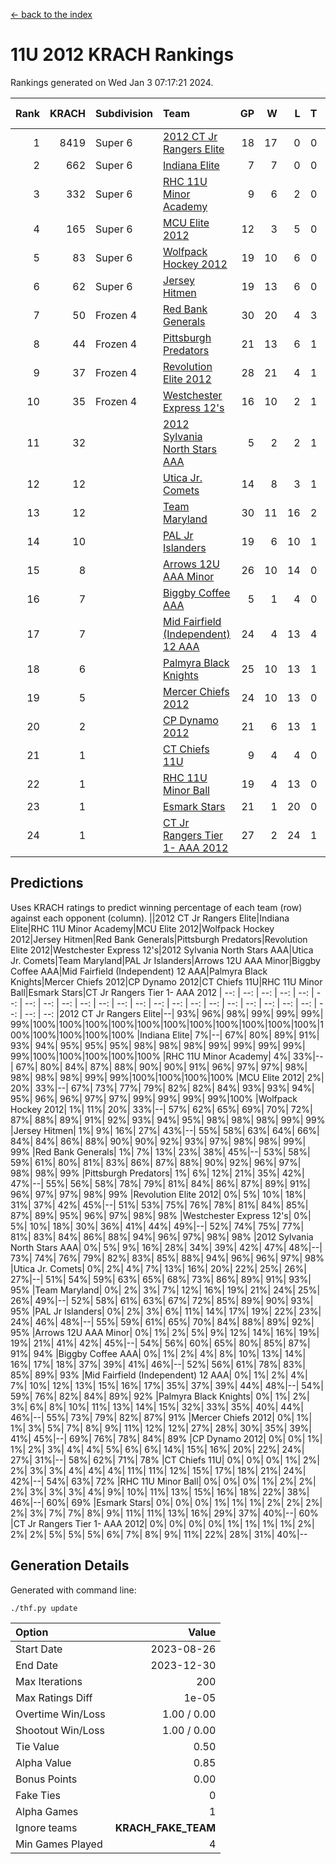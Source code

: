 [<- back to the index](readme.md)
# 11U 2012 KRACH Rankings
Rankings generated on Wed Jan  3 07:17:21 2024.

Rank|KRACH|Subdivision|Team|GP|W|L|T|OTW|OTL|SoS|Exp Wins|Win Diff
---:|---:|:---|:---|---:|---:|---:|---:|---:|---:|---:|---:|---:
1|8419|Super 6|[2012 CT Jr Rangers Elite](https://gamesheetstats.com/seasons/3664/teams/140909/schedule)|18|17|0|0|1|0|93|18.8|-0.1
2|662|Super 6|[Indiana Elite](https://gamesheetstats.com/seasons/3664/teams/144355/schedule)|7|7|0|0|0|0|13|7.9|0.0
3|332|Super 6|[RHC 11U Minor Academy](https://gamesheetstats.com/seasons/3664/teams/140913/schedule)|9|6|2|0|0|1|1740|6.8|-0.0
4|165|Super 6|[MCU Elite 2012](https://gamesheetstats.com/seasons/3664/teams/140908/schedule)|12|3|5|0|2|2|2677|5.8|-0.0
5|83|Super 6|[Wolfpack Hockey 2012](https://gamesheetstats.com/seasons/3664/teams/140914/schedule)|19|10|6|0|1|2|919|11.8|-0.0
6|62|Super 6|[Jersey Hitmen](https://gamesheetstats.com/seasons/3664/teams/140915/schedule)|19|13|6|0|0|0|885|13.9|0.0
7|50|Frozen 4|[Red Bank Generals](https://gamesheetstats.com/seasons/3664/teams/140916/schedule)|30|20|4|3|3|0|15|25.4|0.0
8|44|Frozen 4|[Pittsburgh Predators](https://gamesheetstats.com/seasons/3664/teams/140925/schedule)|21|13|6|1|0|1|788|14.4|0.0
9|37|Frozen 4|[Revolution Elite 2012](https://gamesheetstats.com/seasons/3664/teams/140924/schedule)|28|21|4|1|1|1|13|23.4|0.0
10|35|Frozen 4|[Westchester Express 12's](https://gamesheetstats.com/seasons/3664/teams/140919/schedule)|16|10|2|1|2|1|15|13.4|0.0
11|32||[2012 Sylvania North Stars AAA](https://gamesheetstats.com/seasons/3664/teams/162461/schedule)|5|2|2|1|0|0|226|3.4|0.0
12|12||[Utica Jr. Comets](https://gamesheetstats.com/seasons/3664/teams/140923/schedule)|14|8|3|1|2|0|9|11.4|0.0
13|12||[Team Maryland](https://gamesheetstats.com/seasons/3664/teams/140928/schedule)|30|11|16|2|1|0|1123|13.9|0.0
14|10||[PAL Jr Islanders](https://gamesheetstats.com/seasons/3664/teams/140921/schedule)|19|6|10|1|0|2|869|7.4|0.0
15|8||[Arrows 12U AAA Minor](https://gamesheetstats.com/seasons/3664/teams/140920/schedule)|26|10|14|0|2|0|24|12.9|0.0
16|7||[Biggby Coffee AAA](https://gamesheetstats.com/seasons/3664/teams/144354/schedule)|5|1|4|0|0|0|230|1.9|0.0
17|7||[Mid Fairfield (Independent) 12 AAA](https://gamesheetstats.com/seasons/3664/teams/140910/schedule)|24|4|13|4|1|2|29|7.9|0.0
18|6||[Palmyra Black Knights](https://gamesheetstats.com/seasons/3664/teams/140927/schedule)|25|10|13|1|0|1|16|11.4|0.0
19|5||[Mercer Chiefs 2012](https://gamesheetstats.com/seasons/3664/teams/140918/schedule)|24|10|13|0|0|1|13|10.9|0.0
20|2||[CP Dynamo 2012](https://gamesheetstats.com/seasons/3664/teams/140922/schedule)|21|6|13|1|1|0|16|8.4|0.0
21|1||[CT Chiefs 11U](https://gamesheetstats.com/seasons/3664/teams/140912/schedule)|9|4|4|0|0|1|3|4.9|0.0
22|1||[RHC 11U Minor Ball](https://gamesheetstats.com/seasons/3664/teams/140917/schedule)|19|4|13|0|0|2|14|4.9|0.0
23|1||[Esmark Stars](https://gamesheetstats.com/seasons/3664/teams/140926/schedule)|21|1|20|0|0|0|61|1.9|0.0
24|1||[CT Jr Rangers Tier 1- AAA 2012](https://gamesheetstats.com/seasons/3664/teams/140911/schedule)|27|2|24|1|0|0|20|3.4|0.0

## Predictions
Uses KRACH ratings to predict winning percentage of each team (row) against each opponent (column).
||2012 CT Jr Rangers Elite|Indiana Elite|RHC 11U Minor Academy|MCU Elite 2012|Wolfpack Hockey 2012|Jersey Hitmen|Red Bank Generals|Pittsburgh Predators|Revolution Elite 2012|Westchester Express 12's|2012 Sylvania North Stars AAA|Utica Jr. Comets|Team Maryland|PAL Jr Islanders|Arrows 12U AAA Minor|Biggby Coffee AAA|Mid Fairfield (Independent) 12 AAA|Palmyra Black Knights|Mercer Chiefs 2012|CP Dynamo 2012|CT Chiefs 11U|RHC 11U Minor Ball|Esmark Stars|CT Jr Rangers Tier 1- AAA 2012
| --: | --: | --: | --: | --: | --: | --: | --: | --: | --: | --: | --: | --: | --: | --: | --: | --: | --: | --: | --: | --: | --: | --: | --: | --: 
|2012 CT Jr Rangers Elite|--| 93%| 96%| 98%| 99%| 99%| 99%| 99%|100%|100%|100%|100%|100%|100%|100%|100%|100%|100%|100%|100%|100%|100%|100%|100%
|Indiana Elite|  7%|--| 67%| 80%| 89%| 91%| 93%| 94%| 95%| 95%| 95%| 98%| 98%| 98%| 99%| 99%| 99%| 99%| 99%|100%|100%|100%|100%|100%
|RHC 11U Minor Academy|  4%| 33%|--| 67%| 80%| 84%| 87%| 88%| 90%| 90%| 91%| 96%| 97%| 97%| 98%| 98%| 98%| 98%| 99%| 99%|100%|100%|100%|100%
|MCU Elite 2012|  2%| 20%| 33%|--| 67%| 73%| 77%| 79%| 82%| 82%| 84%| 93%| 93%| 94%| 95%| 96%| 96%| 97%| 97%| 99%| 99%| 99%| 99%|100%
|Wolfpack Hockey 2012|  1%| 11%| 20%| 33%|--| 57%| 62%| 65%| 69%| 70%| 72%| 87%| 88%| 89%| 91%| 92%| 93%| 94%| 95%| 98%| 98%| 98%| 99%| 99%
|Jersey Hitmen|  1%|  9%| 16%| 27%| 43%|--| 55%| 58%| 63%| 64%| 66%| 84%| 84%| 86%| 88%| 90%| 90%| 92%| 93%| 97%| 98%| 98%| 99%| 99%
|Red Bank Generals|  1%|  7%| 13%| 23%| 38%| 45%|--| 53%| 58%| 59%| 61%| 80%| 81%| 83%| 86%| 87%| 88%| 90%| 92%| 96%| 97%| 98%| 98%| 99%
|Pittsburgh Predators|  1%|  6%| 12%| 21%| 35%| 42%| 47%|--| 55%| 56%| 58%| 78%| 79%| 81%| 84%| 86%| 87%| 89%| 91%| 96%| 97%| 97%| 98%| 99%
|Revolution Elite 2012|  0%|  5%| 10%| 18%| 31%| 37%| 42%| 45%|--| 51%| 53%| 75%| 76%| 78%| 81%| 84%| 85%| 87%| 89%| 95%| 96%| 97%| 98%| 98%
|Westchester Express 12's|  0%|  5%| 10%| 18%| 30%| 36%| 41%| 44%| 49%|--| 52%| 74%| 75%| 77%| 81%| 83%| 84%| 86%| 88%| 94%| 96%| 97%| 98%| 98%
|2012 Sylvania North Stars AAA|  0%|  5%|  9%| 16%| 28%| 34%| 39%| 42%| 47%| 48%|--| 73%| 74%| 76%| 79%| 82%| 83%| 85%| 88%| 94%| 96%| 96%| 97%| 98%
|Utica Jr. Comets|  0%|  2%|  4%|  7%| 13%| 16%| 20%| 22%| 25%| 26%| 27%|--| 51%| 54%| 59%| 63%| 65%| 68%| 73%| 86%| 89%| 91%| 93%| 95%
|Team Maryland|  0%|  2%|  3%|  7%| 12%| 16%| 19%| 21%| 24%| 25%| 26%| 49%|--| 52%| 58%| 61%| 63%| 67%| 72%| 85%| 89%| 90%| 93%| 95%
|PAL Jr Islanders|  0%|  2%|  3%|  6%| 11%| 14%| 17%| 19%| 22%| 23%| 24%| 46%| 48%|--| 55%| 59%| 61%| 65%| 70%| 84%| 88%| 89%| 92%| 95%
|Arrows 12U AAA Minor|  0%|  1%|  2%|  5%|  9%| 12%| 14%| 16%| 19%| 19%| 21%| 41%| 42%| 45%|--| 54%| 56%| 60%| 65%| 80%| 85%| 87%| 91%| 94%
|Biggby Coffee AAA|  0%|  1%|  2%|  4%|  8%| 10%| 13%| 14%| 16%| 17%| 18%| 37%| 39%| 41%| 46%|--| 52%| 56%| 61%| 78%| 83%| 85%| 89%| 93%
|Mid Fairfield (Independent) 12 AAA|  0%|  1%|  2%|  4%|  7%| 10%| 12%| 13%| 15%| 16%| 17%| 35%| 37%| 39%| 44%| 48%|--| 54%| 59%| 76%| 82%| 84%| 89%| 92%
|Palmyra Black Knights|  0%|  1%|  2%|  3%|  6%|  8%| 10%| 11%| 13%| 14%| 15%| 32%| 33%| 35%| 40%| 44%| 46%|--| 55%| 73%| 79%| 82%| 87%| 91%
|Mercer Chiefs 2012|  0%|  1%|  1%|  3%|  5%|  7%|  8%|  9%| 11%| 12%| 12%| 27%| 28%| 30%| 35%| 39%| 41%| 45%|--| 69%| 76%| 78%| 84%| 89%
|CP Dynamo 2012|  0%|  0%|  1%|  1%|  2%|  3%|  4%|  4%|  5%|  6%|  6%| 14%| 15%| 16%| 20%| 22%| 24%| 27%| 31%|--| 58%| 62%| 71%| 78%
|CT Chiefs 11U|  0%|  0%|  0%|  1%|  2%|  2%|  3%|  3%|  4%|  4%|  4%| 11%| 11%| 12%| 15%| 17%| 18%| 21%| 24%| 42%|--| 54%| 63%| 72%
|RHC 11U Minor Ball|  0%|  0%|  0%|  1%|  2%|  2%|  2%|  3%|  3%|  3%|  4%|  9%| 10%| 11%| 13%| 15%| 16%| 18%| 22%| 38%| 46%|--| 60%| 69%
|Esmark Stars|  0%|  0%|  0%|  1%|  1%|  1%|  2%|  2%|  2%|  2%|  3%|  7%|  7%|  8%|  9%| 11%| 11%| 13%| 16%| 29%| 37%| 40%|--| 60%
|CT Jr Rangers Tier 1- AAA 2012|  0%|  0%|  0%|  0%|  1%|  1%|  1%|  1%|  2%|  2%|  2%|  5%|  5%|  5%|  6%|  7%|  8%|  9%| 11%| 22%| 28%| 31%| 40%|--

## Generation Details

Generated with command line:
```
./thf.py update
```

| Option | Value |
| :----- | ----: |
| Start Date | 2023-08-26 |
| End Date | 2023-12-30 |
| Max Iterations | 200 |
| Max Ratings Diff | 1e-05 |
| Overtime Win/Loss | 1.00 / 0.00 |
| Shootout Win/Loss | 1.00 / 0.00 |
| Tie Value | 0.50 |
| Alpha Value | 0.85 |
| Bonus Points | 0.00 |
| Fake Ties | 0 |
| Alpha Games | 1 |
| Ignore teams | __KRACH_FAKE_TEAM__ |
| Min Games Played | 4 |

